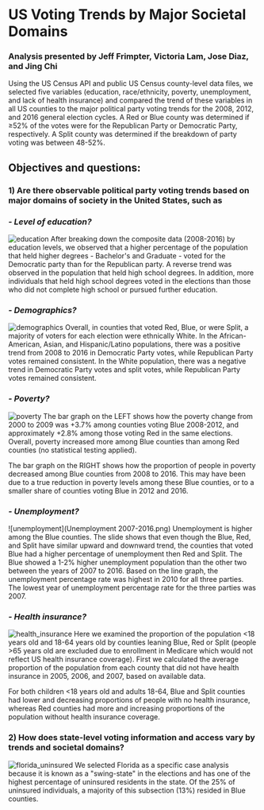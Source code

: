 
# US Voting Trends by Major Societal Domains
### Analysis presented by Jeff Frimpter, Victoria Lam, Jose Diaz, and Jing Chi

Using the US Census API and public US Census county-level data files, we selected five variables (education, race/ethnicity, poverty, unemployment, and lack of health insurance) and compared the trend of these variables in all US counties to the major political party voting trends for the 2008, 2012, and 2016 general election cycles. A Red or Blue county was determined if ≥52% of the votes were for the Republican Party or Democratic Party, respectively. A Split county was determined if the breakdown of party voting was between 48-52%. 

## Objectives and questions:
### 1) Are there observable political party voting trends based on major domains of society in the United States, such as 
### *- Level of education?*
![education](education.png)
After breaking down the composite data (2008-2016) by education levels, we observed that a higher percentage of the population that held higher degrees - Bachelor's and Graduate - voted for the Democratic party than for the Republican party. A reverse trend was observed in the population that held high school degrees. In addition, more individuals that held high school degrees voted in the elections than those who did not complete high school or pursued further education. 

### *- Demographics?*
![demographics](demographics.png)
Overall, in counties that voted Red, Blue, or were Split, a majority of voters for each election were ethnically White. In the African-American, Asian, and Hispanic/Latino populations, there was a positive trend from 2008 to 2016 in Democratic Party votes, while Republican Party votes remained consistent. In the White population, there was a negative trend in Democratic Party votes and split votes, while Republican Party votes remained consistent.   

### *- Poverty?*
![poverty](poverty.png)
The bar graph on the LEFT shows how the poverty change from 2000 to 2009 was +3.7% among counties voting Blue 2008-2012, and approximately +2.8% among those voting Red in the same elections. Overall, poverty increased more among Blue counties than among Red counties (no statistical testing applied).

The bar graph on the RIGHT shows how the proportion of people in poverty decreased among Blue counties from 2008 to 2016. This may have been due to a true reduction in poverty levels among these Blue counties, or to a smaller share of counties voting Blue in 2012 and 2016.

### *- Unemployment?*
![unemployment](Unemployment 2007-2016.png)
Unemployment is higher among the Blue counties. The slide shows that even though the Blue, Red, and Split have similar upward and downward trend, the counties that voted Blue had a higher percentage of unemployment then Red and Split. The Blue showed a 1-2% higher unemployment population than the other two between the years of 2007 to 2016. Based on the line graph, the unemployment percentage rate was highest in 2010 for all three parties. The lowest year of unemployment percentage rate for the three parties was 2007.

### *- Health insurance?*
![health_insurance](health_insurance.png)
Here we examined the proportion of the population <18 years old and 18-64 years old by counties leaning Blue, Red or Split (people >65 years old are excluded due to enrollment in Medicare which would not reflect US health insurance coverage). First we calculated the average proportion of the population from each county that did not have health insurance in 2005, 2006, and 2007, based on available data.

For both children <18 years old and adults 18-64, Blue and Split counties had lower and decreasing proportions of people with no health insurance, whereas Red counties had more and increasing proportions of the population without health insurance coverage.

### 2) How does state-level voting information and access vary by trends and societal domains?
![florida_uninsured](florida_insurance.png)
We selected Florida as a specific case analysis because it is known as a "swing-state" in the elections and has one of the highest percentage of uninsured residents in the state. Of the 25% of uninsured individuals, a majority of this subsection (13%) resided in Blue counties.   
